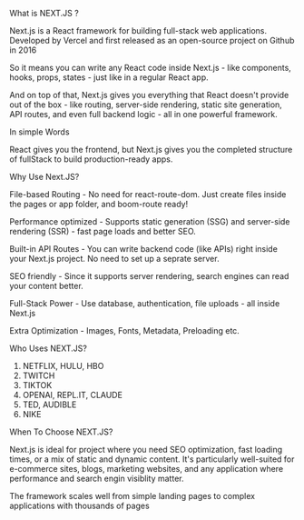 What is NEXT.JS ?

Next.js is a React framework for building full-stack web applications. Developed by Vercel and first released as an open-source project on Github in 2016 

So it means you can write any React code inside Next.js - like components, hooks, props, states - just like in a regular React app.

And on top of that, Next.js gives you everything that React doesn't provide out of the box - like routing, server-side rendering, static site generation, API routes, and even full backend logic - all in one powerful framework.

In simple Words

React gives you the frontend, but Next.js gives you the completed structure of fullStack to build production-ready apps.


Why Use Next.JS?

File-based Routing - No need for react-route-dom. Just create files inside the pages or app folder, and boom-route ready!

Performance optimized - Supports static generation (SSG) and server-side rendering (SSR) - fast page loads and better SEO.

Built-in API Routes - You can write backend code (like APIs) right inside your Next.js project. No need to set up a seprate server.

SEO friendly - Since it supports server rendering, search engines can read your content better.

Full-Stack Power - Use database, authentication, file uploads - all inside Next.js 

Extra Optimization - Images, Fonts, Metadata, Preloading etc.


Who Uses NEXT.JS?
1. NETFLIX, HULU, HBO
2. TWITCH
3. TIKTOK
4. OPENAI, REPL.IT, CLAUDE
5. TED, AUDIBLE
6. NIKE


When To Choose NEXT.JS?

Next.js is ideal for project where you need SEO optimization, fast loading
times, or a mix of static and dynamic content. It's particularly well-suited for e-commerce sites, blogs, marketing websites, and any application where performance and search engin visiblity matter.

The framework scales well from simple landing pages to complex applications with thousands of pages
